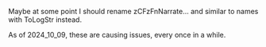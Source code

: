 Maybe at some point I should rename zCFzFnNarrate... and similar to names with ToLogStr instead.

As of 2024_10_09, these are causing issues, every once in a while.